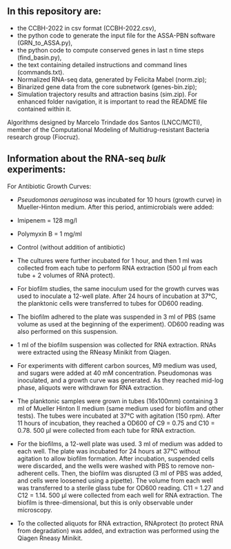 
##  In this repository are:

  - the CCBH-2022 in csv format (CCBH-2022.csv),
  - the python code to generate the input file for the ASSA-PBN software (GRN_to_ASSA.py),
  - the python code to compute conserved genes in last n time steps (find_basin.py),
  - the text containing detailed instructions and command lines (commands.txt).
  - Normalized RNA-seq data, generated by Felicita Mabel (norm.zip);
  - Binarized gene data from the core subnetwork (genes-bin.zip);
  - Simulation trajectory results and attraction basins (sim.zip). For enhanced folder navigation, it is important to read the README file contained within it.

Algorithms designed by Marcelo Trindade dos Santos (LNCC/MCTI), member of the Computational Modeling of Multidrug-resistant Bacteria research group (Fiocruz).


##  **Information about the RNA-seq _bulk_ experiments:**
 
For Antibiotic Growth Curves:
  - _Pseudomonas aeruginosa_ was incubated for 10 hours (growth curve) in Mueller-Hinton medium. After this period, antimicrobials were added:

  - Imipenem = 128 mg/l
  - Polymyxin B = 1 mg/ml
  - Control (without addition of antibiotic)
  - The cultures were further incubated for 1 hour, and then 1 ml was collected from each tube to perform RNA extraction (500 μl from each tube + 2 volumes of RNA protect).

  - For biofilm studies, the same inoculum used for the growth curves was used to inoculate a 12-well plate. After 24 hours of incubation at 37°C, the planktonic cells were transferred to tubes for OD600 reading.
  - The biofilm adhered to the plate was suspended in 3 ml of PBS (same volume as used at the beginning of the experiment). OD600 reading was also performed on this suspension.

  - 1 ml of the biofilm suspension was collected for RNA extraction. RNAs were extracted using the RNeasy Minikit from Qiagen.

  - For experiments with different carbon sources, M9 medium was used, and sugars were added at 40 mM concentration. Pseudomonas was inoculated, and a growth curve was generated. As they reached mid-log phase, aliquots were withdrawn for RNA extraction.

  - The planktonic samples were grown in tubes (16x100mm) containing 3 ml of Mueller Hinton II medium (same medium used for biofilm and other tests). The tubes were incubated at 37°C with agitation (150 rpm). After 11 hours of incubation, they reached a OD600 of C9 = 0.75 and C10 = 0.78. 500 μl were collected from each tube for RNA extraction.

  - For the biofilms, a 12-well plate was used. 3 ml of medium was added to each well. The plate was incubated for 24 hours at 37°C without agitation to allow biofilm formation. After incubation, suspended cells were discarded, and the wells were washed with PBS to remove non-adherent cells. Then, the biofilm was disrupted (3 ml of PBS was added, and cells were loosened using a pipette). The volume from each well was transferred to a sterile glass tube for OD600 reading. C11 = 1.27 and C12 = 1.14. 500 μl were collected from each well for RNA extraction. The biofilm is three-dimensional, but this is only observable under microscopy.

  - To the collected aliquots for RNA extraction, RNAprotect (to protect RNA from degradation) was added, and extraction was performed using the Qiagen Rneasy Minikit.
